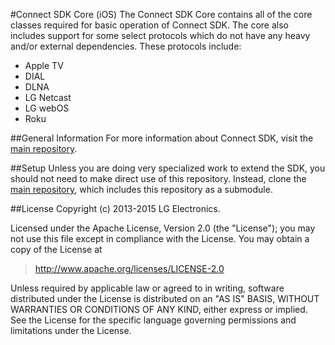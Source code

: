 #Connect SDK Core (iOS)
The Connect SDK Core contains all of the core classes required for basic operation of Connect SDK. The core also includes support for some select protocols which do not have any heavy and/or external dependencies. These protocols include:
- Apple TV
- DIAL
- DLNA
- LG Netcast
- LG webOS
- Roku

##General Information
For more information about Connect SDK, visit the [main repository](https://github.com/ConnectSDK/Connect-SDK-iOS).

##Setup
Unless you are doing very specialized work to extend the SDK, you should not need to make direct use of this repository. Instead, clone the [main repository](https://github.com/ConnectSDK/Connect-SDK-iOS), which includes this repository as a submodule.

##License
Copyright (c) 2013-2015 LG Electronics.

Licensed under the Apache License, Version 2.0 (the "License");
you may not use this file except in compliance with the License.
You may obtain a copy of the License at

> http://www.apache.org/licenses/LICENSE-2.0

Unless required by applicable law or agreed to in writing, software
distributed under the License is distributed on an "AS IS" BASIS,
WITHOUT WARRANTIES OR CONDITIONS OF ANY KIND, either express or implied.
See the License for the specific language governing permissions and
limitations under the License.
